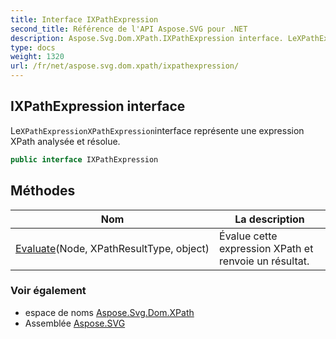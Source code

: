 ```yaml
---
title: Interface IXPathExpression
second_title: Référence de l'API Aspose.SVG pour .NET
description: Aspose.Svg.Dom.XPath.IXPathExpression interface. LeXPathExpressionXPathExpressioninterface représente une expression XPath analysée et résolue.
type: docs
weight: 1320
url: /fr/net/aspose.svg.dom.xpath/ixpathexpression/
---
```

## IXPathExpression interface

Le`XPathExpressionXPathExpression`interface représente une expression XPath analysée et résolue.

```csharp
public interface IXPathExpression
```

## Méthodes

| Nom | La description |
| --- | --- |
| [Evaluate](../../aspose.svg.dom.xpath/ixpathexpression/evaluate/)(Node, XPathResultType, object) | Évalue cette expression XPath et renvoie un résultat. |

### Voir également

* espace de noms [Aspose.Svg.Dom.XPath](../../aspose.svg.dom.xpath/)
* Assemblée [Aspose.SVG](../../)


